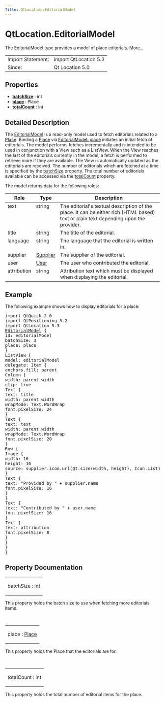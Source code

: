 ```yaml
---
Title: QtLocation.EditorialModel
---
```


# QtLocation.EditorialModel

<span class="subtitle"></span>
<!-- $$$EditorialModel-brief -->
<p>The EditorialModel type provides a model of place editorials. More...</p>
<!-- @@@EditorialModel -->
<table class="alignedsummary">
<tr><td class="memItemLeft rightAlign topAlign"> Import Statement:</td><td class="memItemRight bottomAlign"> import QtLocation 5.3</td></tr><tr><td class="memItemLeft rightAlign topAlign"> Since:</td><td class="memItemRight bottomAlign">  Qt Location 5.0</td></tr></table><ul>
</ul>
<h2 id="properties">Properties</h2>
<ul>
<li class="fn"><b><b><a href="..//QtLocation.EditorialModel.md#batchSize-prop">batchSize</a></b></b> : int</li>
<li class="fn"><b><b><a href="..//QtLocation.EditorialModel.md#place-prop">place</a></b></b> : Place</li>
<li class="fn"><b><b><a href="..//QtLocation.EditorialModel.md#totalCount-prop">totalCount</a></b></b> : int</li>
</ul>
<!-- $$$EditorialModel-description -->
<h2 id="details">Detailed Description</h2>
</p>
<p>The <a href="..//QtLocation.EditorialModel.md">EditorialModel</a> is a read-only model used to fetch editorials related to a <a href="..//QtLocation.location-cpp-qml.md#place">Place</a>. Binding a <a href="..//QtLocation.location-cpp-qml.md#place">Place</a> via <a href="..//QtLocation.EditorialModel.md#place-prop">EditorialModel::place</a> initiates an initial fetch of editorials. The model performs fetches incrementally and is intended to be used in conjunction with a View such as a ListView. When the View reaches the last of the editorials currently in the model, a fetch is performed to retrieve more if they are available. The View is automatically updated as the editorials are received. The number of editorials which are fetched at a time is specified by the <a href="..//QtLocation.EditorialModel.md#batchSize-prop">batchSize</a> property. The total number of editorials available can be accessed via the <a href="..//QtLocation.EditorialModel.md#totalCount-prop">totalCount</a> property.</p>
<p>The model returns data for the following roles:</p>
<table class="generic">
<thead><tr class="qt-style"><th >Role</th><th >Type</th><th >Description</th></tr></thead>
<tr valign="top"><td >text</td><td >string</td><td >The editorial's textual description of the place. It can be either rich (HTML based) text or plain text depending upon the provider.</td></tr>
<tr valign="top"><td >title</td><td >string</td><td >The title of the editorial.</td></tr>
<tr valign="top"><td >language</td><td >string</td><td >The language that the editorial is written in.</td></tr>
<tr valign="top"><td >supplier</td><td ><a href="..//QtLocation.Supplier.md">Supplier</a></td><td >The supplier of the editorial.</td></tr>
<tr valign="top"><td >user</td><td ><a href="..//QtLocation.User.md">User</a></td><td >The user who contributed the editorial.</td></tr>
<tr valign="top"><td >attribution</td><td >string</td><td >Attribution text which must be displayed when displaying the editorial.</td></tr>
</table>
<h2 id="example">Example</h2>
<p>The following example shows how to display editorials for a place:</p>
<pre class="qml">import QtQuick 2.0
import QtPositioning 5.2
import QtLocation 5.3
<span class="type"><a href="..//QtLocation.EditorialModel.md">EditorialModel</a></span> {
<span class="name">id</span>: <span class="name">editorialModel</span>
<span class="name">batchSize</span>: <span class="number">3</span>
<span class="name">place</span>: <span class="name">place</span>
}
<span class="type">ListView</span> {
<span class="name">model</span>: <span class="name">editorialModel</span>
<span class="name">delegate</span>: <span class="name">Item</span> {
<span class="name">anchors</span>.fill: <span class="name">parent</span>
<span class="type">Column</span> {
<span class="name">width</span>: <span class="name">parent</span>.<span class="name">width</span>
<span class="name">clip</span>: <span class="number">true</span>
<span class="type">Text</span> {
<span class="name">text</span>: <span class="name">title</span>
<span class="name">width</span>: <span class="name">parent</span>.<span class="name">width</span>
<span class="name">wrapMode</span>: <span class="name">Text</span>.<span class="name">WordWrap</span>
<span class="name">font</span>.pixelSize: <span class="number">24</span>
}
<span class="type">Text</span> {
<span class="name">text</span>: <span class="name">text</span>
<span class="name">width</span>: <span class="name">parent</span>.<span class="name">width</span>
<span class="name">wrapMode</span>: <span class="name">Text</span>.<span class="name">WordWrap</span>
<span class="name">font</span>.pixelSize: <span class="number">20</span>
}
<span class="type">Row</span> {
<span class="type">Image</span> {
<span class="name">width</span>: <span class="number">16</span>
<span class="name">height</span>: <span class="number">16</span>
<span class="name">source</span>: <span class="name">supplier</span>.<span class="name">icon</span>.<span class="name">url</span>(<span class="name">Qt</span>.<span class="name">size</span>(<span class="name">width</span>, <span class="name">height</span>), <span class="name">Icon</span>.<span class="name">List</span>)
}
<span class="type">Text</span> {
<span class="name">text</span>: <span class="string">&quot;Provided by &quot;</span> <span class="operator">+</span> <span class="name">supplier</span>.<span class="name">name</span>
<span class="name">font</span>.pixelSize: <span class="number">16</span>
}
}
<span class="type">Text</span> {
<span class="name">text</span>: <span class="string">&quot;Contributed by &quot;</span> <span class="operator">+</span> <span class="name">user</span>.<span class="name">name</span>
<span class="name">font</span>.pixelSize: <span class="number">16</span>
}
<span class="type">Text</span> {
<span class="name">text</span>: <span class="name">attribution</span>
<span class="name">font</span>.pixelSize: <span class="number">8</span>
}
}
}
}</pre>
<!-- @@@EditorialModel -->
<h2>Property Documentation</h2>
<!-- $$$batchSize -->
<table class="qmlname"><tr valign="top" id="batchSize-prop"><td class="tblQmlPropNode"><p><span class="name">batchSize</span> : <span class="type">int</span></p></td></tr></table><p>This property holds the batch size to use when fetching more editorials items.</p>
<!-- @@@batchSize -->
<br/>
<!-- $$$place -->
<table class="qmlname"><tr valign="top" id="place-prop"><td class="tblQmlPropNode"><p><span class="name">place</span> : <span class="type"><a href="..//QtLocation.Place.md">Place</a></span></p></td></tr></table><p>This property holds the Place that the editorials are for.</p>
<!-- @@@place -->
<br/>
<!-- $$$totalCount -->
<table class="qmlname"><tr valign="top" id="totalCount-prop"><td class="tblQmlPropNode"><p><span class="name">totalCount</span> : <span class="type">int</span></p></td></tr></table><p>This property holds the total number of editorial items for the place.</p>
<!-- @@@totalCount -->
<br/>

